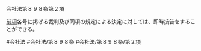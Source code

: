 会社法第８９８条第２項

[前項](会社法＿＿＿＿第８９８条第１項)各号に掲げる裁判及び同項の規定による決定に対しては、即時抗告をすることができる。

#会社法
#会社法/第８９８条
#会社法/第８９８条/第２項
